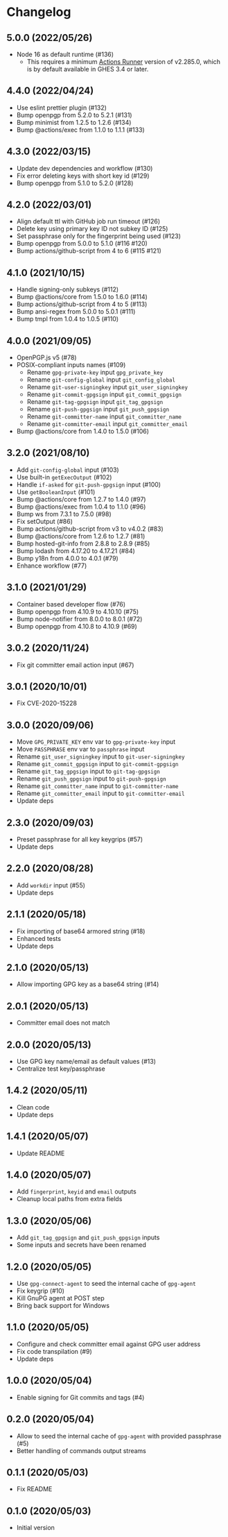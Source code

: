 # Changelog

## 5.0.0 (2022/05/26)

* Node 16 as default runtime (#136)
  * This requires a minimum [Actions Runner](https://github.com/actions/runner/releases/tag/v2.285.0) version of v2.285.0, which is by default available in GHES 3.4 or later.

## 4.4.0 (2022/04/24)

* Use eslint prettier plugin (#132)
* Bump openpgp from 5.2.0 to 5.2.1 (#131)
* Bump minimist from 1.2.5 to 1.2.6 (#134)
* Bump @actions/exec from 1.1.0 to 1.1.1 (#133)

## 4.3.0 (2022/03/15)

* Update dev dependencies and workflow (#130)
* Fix error deleting keys with short key id (#129)
* Bump openpgp from 5.1.0 to 5.2.0 (#128)

## 4.2.0 (2022/03/01)

* Align default ttl with GitHub job run timeout (#126)
* Delete key using primary key ID not subkey ID (#125)
* Set passphrase only for the fingerprint being used (#123)
* Bump openpgp from 5.0.0 to 5.1.0 (#116 #120)
* Bump actions/github-script from 4 to 6 (#115 #121)

## 4.1.0 (2021/10/15)

* Handle signing-only subkeys (#112)
* Bump @actions/core from 1.5.0 to 1.6.0 (#114)
* Bump actions/github-script from 4 to 5 (#113)
* Bump ansi-regex from 5.0.0 to 5.0.1 (#111)
* Bump tmpl from 1.0.4 to 1.0.5 (#110)

## 4.0.0 (2021/09/05)

* OpenPGP.js v5 (#78)
* POSIX-compliant inputs names (#109)
  * Rename `gpg-private-key` input `gpg_private_key`
  * Rename `git-config-global` input `git_config_global`
  * Rename `git-user-signingkey` input `git_user_signingkey`
  * Rename `git-commit-gpgsign` input `git_commit_gpgsign`
  * Rename `git-tag-gpgsign` input `git_tag_gpgsign`
  * Rename `git-push-gpgsign` input `git_push_gpgsign`
  * Rename `git-committer-name` input `git_committer_name`
  * Rename `git-committer-email` input `git_committer_email`
* Bump @actions/core from 1.4.0 to 1.5.0 (#106)

## 3.2.0 (2021/08/10)

* Add `git-config-global` input (#103)
* Use built-in `getExecOutput` (#102)
* Handle `if-asked` for `git-push-gpgsign` input (#100)
* Use `getBooleanInput` (#101)
* Bump @actions/core from 1.2.7 to 1.4.0 (#97)
* Bump @actions/exec from 1.0.4 to 1.1.0 (#96)
* Bump ws from 7.3.1 to 7.5.0 (#98)
* Fix setOutput (#86)
* Bump actions/github-script from v3 to v4.0.2 (#83)
* Bump @actions/core from 1.2.6 to 1.2.7 (#81)
* Bump hosted-git-info from 2.8.8 to 2.8.9 (#85)
* Bump lodash from 4.17.20 to 4.17.21 (#84)
* Bump y18n from 4.0.0 to 4.0.1 (#79)
* Enhance workflow (#77)

## 3.1.0 (2021/01/29)

* Container based developer flow (#76)
* Bump openpgp from 4.10.9 to 4.10.10 (#75)
* Bump node-notifier from 8.0.0 to 8.0.1 (#72)
* Bump openpgp from 4.10.8 to 4.10.9 (#69)

## 3.0.2 (2020/11/24)

* Fix git committer email action input (#67)

## 3.0.1 (2020/10/01)

* Fix CVE-2020-15228

## 3.0.0 (2020/09/06)

* Move `GPG_PRIVATE_KEY` env var to `gpg-private-key` input
* Move `PASSPHRASE` env var to `passphrase` input
* Rename `git_user_signingkey` input to `git-user-signingkey`
* Rename `git_commit_gpgsign` input to `git-commit-gpgsign`
* Rename `git_tag_gpgsign` input to `git-tag-gpgsign`
* Rename `git_push_gpgsign` input to `git-push-gpgsign`
* Rename `git_committer_name` input to `git-committer-name`
* Rename `git_committer_email` input to `git-committer-email`
* Update deps

## 2.3.0 (2020/09/03)

* Preset passphrase for all key keygrips (#57)
* Update deps

## 2.2.0 (2020/08/28)

* Add `workdir` input (#55)
* Update deps

## 2.1.1 (2020/05/18)

* Fix importing of base64 armored string (#18)
* Enhanced tests
* Update deps

## 2.1.0 (2020/05/13)

* Allow importing GPG key as a base64 string (#14)

## 2.0.1 (2020/05/13)

* Committer email does not match

## 2.0.0 (2020/05/13)

* Use GPG key name/email as default values (#13)
* Centralize test key/passphrase

## 1.4.2 (2020/05/11)

* Clean code
* Update deps

## 1.4.1 (2020/05/07)

* Update README

## 1.4.0 (2020/05/07)

* Add `fingerprint`, `keyid` and `email` outputs
* Cleanup local paths from extra fields

## 1.3.0 (2020/05/06)

* Add `git_tag_gpgsign` and `git_push_gpgsign` inputs
* Some inputs and secrets have been renamed

## 1.2.0 (2020/05/05)

* Use `gpg-connect-agent` to seed the internal cache of `gpg-agent`
* Fix keygrip (#10)
* Kill GnuPG agent at POST step
* Bring back support for Windows

## 1.1.0 (2020/05/05)

* Configure and check committer email against GPG user address
* Fix code transpilation (#9)
* Update deps

## 1.0.0 (2020/05/04)

* Enable signing for Git commits and tags (#4)

## 0.2.0 (2020/05/04)

* Allow to seed the internal cache of `gpg-agent` with provided passphrase (#5)
* Better handling of commands output streams

## 0.1.1 (2020/05/03)

* Fix README

## 0.1.0 (2020/05/03)

* Initial version
